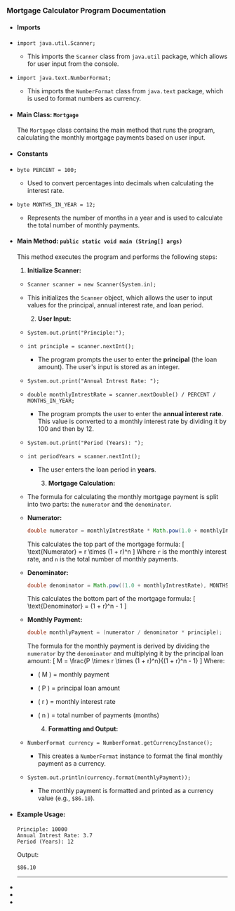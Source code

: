 ### **Mortgage Calculator Program Documentation**
- #### **Imports**
- `import java.util.Scanner;`
	- This imports the `Scanner` class from `java.util` package, which allows for user input from the console.
- `import java.text.NumberFormat;`
	- This imports the `NumberFormat` class from `java.text` package, which is used to format numbers as currency.
- #### **Main Class: `Mortgage`**
  The `Mortgage` class contains the main method that runs the program, calculating the monthly mortgage payments based on user input.
- #### **Constants**
- `byte PERCENT = 100;`
	- Used to convert percentages into decimals when calculating the interest rate.
- `byte MONTHS_IN_YEAR = 12;`
	- Represents the number of months in a year and is used to calculate the total number of monthly payments.
- #### **Main Method: `public static void main (String[] args)`**
  This method executes the program and performs the following steps:
  
  1. **Initialize Scanner:**
	- `Scanner scanner = new Scanner(System.in);`
	- This initializes the `Scanner` object, which allows the user to input values for the principal, annual interest rate, and loan period.
	  
	  2. **User Input:**
	- `System.out.print("Principle:");`
	- `int principle = scanner.nextInt();`
		- The program prompts the user to enter the **principal** (the loan amount). The user's input is stored as an integer.
	- `System.out.print("Annual Intrest Rate: ");`
	- `double monthlyIntrestRate = scanner.nextDouble() / PERCENT / MONTHS_IN_YEAR;`
		- The program prompts the user to enter the **annual interest rate**. This value is converted to a monthly interest rate by dividing it by 100 and then by 12.
	- `System.out.print("Period (Years): ");`
	- `int periodYears = scanner.nextInt();`
		- The user enters the loan period in **years**.
		  
		  3. **Mortgage Calculation:**
	- The formula for calculating the monthly mortgage payment is split into two parts: the `numerator` and the `denominator`.
	- **Numerator:**
	  ```java
	  double numerator = monthlyIntrestRate * Math.pow(1.0 + monthlyIntrestRate, MONTHS_IN_YEAR * periodYears);
	  ```
	  This calculates the top part of the mortgage formula:
	  \[
	  \text{Numerator} = r \times (1 + r)^n
	  \]
	  Where `r` is the monthly interest rate, and `n` is the total number of monthly payments.
	- **Denominator:**
	  ```java
	  double denominator = Math.pow((1.0 + monthlyIntrestRate), MONTHS_IN_YEAR * periodYears) - 1.0;
	  ```
	  This calculates the bottom part of the mortgage formula:
	  \[
	  \text{Denominator} = (1 + r)^n - 1
	  \]
	- **Monthly Payment:**
	  ```java
	  double monthlyPayment = (numerator / denominator * principle);
	  ```
	  The formula for the monthly payment is derived by dividing the `numerator` by the `denominator` and multiplying it by the principal loan amount:
	  \[
	  M = \frac{P \times r \times (1 + r)^n}{(1 + r)^n - 1}
	  \]
	  Where:
		- \( M \) = monthly payment
		- \( P \) = principal loan amount
		- \( r \) = monthly interest rate
		- \( n \) = total number of payments (months)
		  
		  4. **Formatting and Output:**
	- `NumberFormat currency = NumberFormat.getCurrencyInstance();`
		- This creates a `NumberFormat` instance to format the final monthly payment as a currency.
	- `System.out.println(currency.format(monthlyPayment));`
		- The monthly payment is formatted and printed as a currency value (e.g., `$86.10`).
- #### **Example Usage:**
  ```
  Principle: 10000
  Annual Intrest Rate: 3.7
  Period (Years): 12
  ```
  Output:
  ```
  $86.10
  ```
  
  ---
-
-
-